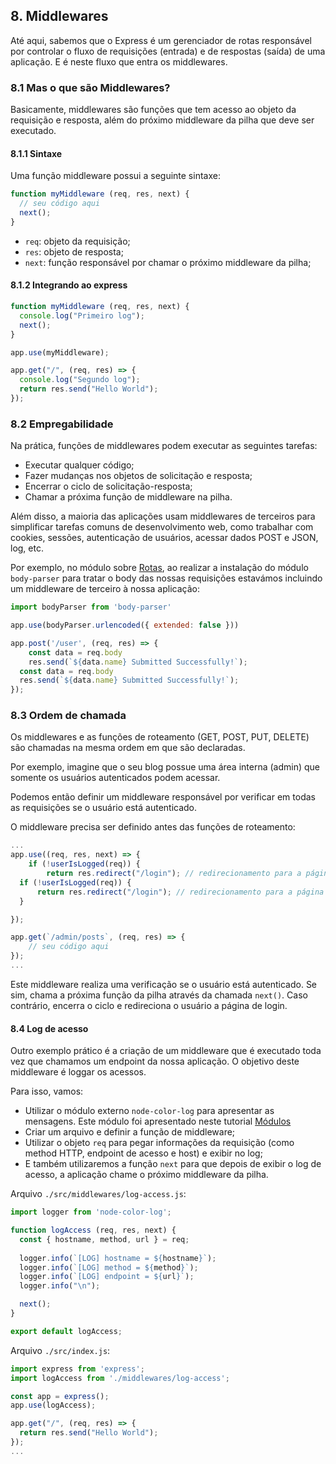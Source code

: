 ## 8. Middlewares

Até aqui, sabemos que o Express é um gerenciador de rotas responsável por controlar o fluxo de requisições (entrada) e de respostas (saída) de uma aplicação. E é neste fluxo que entra os middlewares.

### 8.1 Mas o que são Middlewares?

Basicamente, middlewares são funções que tem acesso ao objeto da requisição e resposta, além do próximo middleware
 da pilha que deve ser executado.
 
#### 8.1.1 Sintaxe

Uma função middleware possui a seguinte sintaxe:

```js
function myMiddleware (req, res, next) {
  // seu código aqui
  next();
}
```

- `req`: objeto da requisição;
- `res`: objeto de resposta;
- `next`: função responsável por chamar o próximo middleware da pilha;

#### 8.1.2 Integrando ao express
 
```js
function myMiddleware (req, res, next) {
  console.log("Primeiro log");
  next();
}

app.use(myMiddleware);

app.get("/", (req, res) => {
  console.log("Segundo log");
  return res.send("Hello World");
});
```

### 8.2 Empregabilidade

Na prática, funções de middlewares podem executar as seguintes tarefas:

- Executar qualquer código; 
- Fazer mudanças nos objetos de solicitação e resposta; 
- Encerrar o ciclo de solicitação-resposta; 
- Chamar a próxima função de middleware na pilha.

Além disso, a maioria das aplicações usam middlewares de terceiros para simplificar tarefas comuns de desenvolvimento web, como trabalhar com cookies, sessões, autenticação de usuários, acessar dados POST e JSON, log, etc.

Por exemplo, no módulo sobre [Rotas](./rotas.md), ao realizar a instalação do módulo `body-parser` para tratar o body das nossas requisições estavámos incluindo um middleware de terceiro à nossa aplicação:

```js
import bodyParser from 'body-parser'

app.use(bodyParser.urlencoded({ extended: false }))

app.post('/user', (req, res) => {
    const data = req.body
    res.send(`${data.name} Submitted Successfully!`);
  const data = req.body
  res.send(`${data.name} Submitted Successfully!`);
});
```


### 8.3 Ordem de chamada

Os middlewares e as funções de roteamento (GET, POST, PUT, DELETE) são chamadas na mesma ordem em que são declaradas. 

Por exemplo, imagine que o seu blog possue uma área interna (admin) que somente os usuários autenticados podem acessar. 
 
Podemos então definir um middleware responsável por verificar em todas as requisições se o usuário está autenticado.

O middleware precisa ser definido antes das funções de roteamento:

```js
...
app.use((req, res, next) => {
    if (!userIsLogged(req)) {
        return res.redirect("/login"); // redirecionamento para a página de login
  if (!userIsLogged(req)) {
      return res.redirect("/login"); // redirecionamento para a página de login
  }

});

app.get(`/admin/posts`, (req, res) => {
    // seu código aqui
});
...
```

Este middleware realiza uma verificação se o usuário está autenticado. Se sim, chama a próxima função da pilha através da chamada `next()`. Caso contrário, encerra o ciclo e redireciona o usuário a página de login.

#### 8.4 Log de acesso

Outro exemplo prático é a criação de um middleware que é executado toda vez que chamamos um endpoint da nossa aplicação. O objetivo deste middleware é loggar os acessos.

Para isso, vamos:

- Utilizar o módulo externo `node-color-log` para apresentar as mensagens. Este módulo foi apresentado neste tutorial [Módulos](../1-primeiros-passos/modulos.md)
- Criar um arquivo e definir a função de middleware;
- Utilizar o objeto `req` para pegar informações da requisição (como method HTTP, endpoint de acesso e host) e exibir no log;
- E também utilizaremos a função `next` para que depois de exibir o log de acesso, a aplicação chame o próximo middleware da pilha.

Arquivo `./src/middlewares/log-access.js`:

```js
import logger from 'node-color-log';

function logAccess (req, res, next) {
  const { hostname, method, url } = req;
  
  logger.info(`[LOG] hostname = ${hostname}`);
  logger.info(`[LOG] method = ${method}`);
  logger.info(`[LOG] endpoint = ${url}`);
  logger.info("\n");

  next();
}

export default logAccess;
```

Arquivo `./src/index.js`:

```js
import express from 'express';
import logAccess from './middlewares/log-access';

const app = express();
app.use(logAccess);

app.get("/", (req, res) => {
  return res.send("Hello World");
});
...
```
